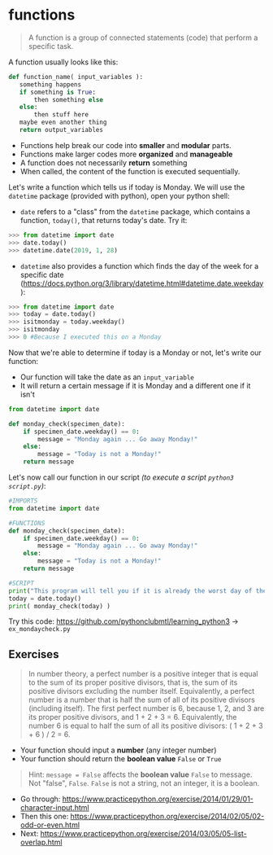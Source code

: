 # functions


> A function is a group of connected statements (code) that perform a specific task.

A function usually looks like this:

```python
def function_name( input_variables ):
   something happens
   if something is True:
       then something else
   else:
       then stuff here
   maybe even another thing
   return output_variables
```

* Functions help break our code into **smaller** and **modular** parts. 
* Functions make larger codes more **organized** and **manageable**
* A function does not necessarily **return** something
* When called, the content of the function is executed sequentially.


Let's write a function which tells us if today is Monday.
We will use the `datetime` package (provided with python), open your python shell:

* `date` refers to a "class" from the `datetime` package, which contains a function, `today()`, that returns today's date. Try it:

```python
>>> from datetime import date
>>> date.today()
>>> datetime.date(2019, 1, 28)
```
* `datetime` also provides a function which finds the day of the week for a specific date (https://docs.python.org/3/library/datetime.html#datetime.date.weekday):
```python
>>> from datetime import date
>>> today = date.today()
>>> isitmonday = today.weekday()
>>> isitmonday
>>> 0 #Because I executed this on a Monday 
```

Now that we're able to determine if today is a Monday or not, let's write our function:

* Our function will take the date as an `input_variable`
* It will return a certain message if it is Monday and a different one if it isn't

```python
from datetime import date

def monday_check(specimen_date):
    if specimen_date.weekday() == 0:
        message = "Monday again ... Go away Monday!"
    else:
        message = "Today is not a Monday!"
    return message
```

Let's now call our function in our script *(to execute a script `python3 script.py`)*:
```python
#IMPORTS
from datetime import date

#FUNCTIONS
def monday_check(specimen_date):
    if specimen_date.weekday() == 0:
        message = "Monday again ... Go away Monday!"
    else:
        message = "Today is not a Monday!"
    return message

#SCRIPT
print("This program will tell you if it is already the worst day of the week.")
today = date.today()
print( monday_check(today) )
```
Try this code: https://github.com/pythonclubmtl/learning_python3 -> `ex_mondaycheck.py`


## Exercises

 > In number theory, a perfect number is a positive integer that is equal to the sum of its proper positive divisors, that is, the sum of its positive divisors excluding the number itself. Equivalently, a perfect number is a number that is half the sum of all of its positive divisors (including itself).
>The first perfect number is 6, because 1, 2, and 3 are its proper positive divisors, and 1 + 2 + 3 = 6. 
>Equivalently, the number 6 is equal to half the sum of all its positive divisors: ( 1 + 2 + 3 + 6 ) / 2 = 6. 
 
* Your function should input a **number** (any integer number)
* Your function should return the **boolean value** `False` or `True`

> Hint: `message = False` affects the **boolean value** `False` to message. Not "false", `False`. `False` is not a string, not an integer, it is a boolean.


* Go through: https://www.practicepython.org/exercise/2014/01/29/01-character-input.html
* Then this one: https://www.practicepython.org/exercise/2014/02/05/02-odd-or-even.html
* Next: https://www.practicepython.org/exercise/2014/03/05/05-list-overlap.html
